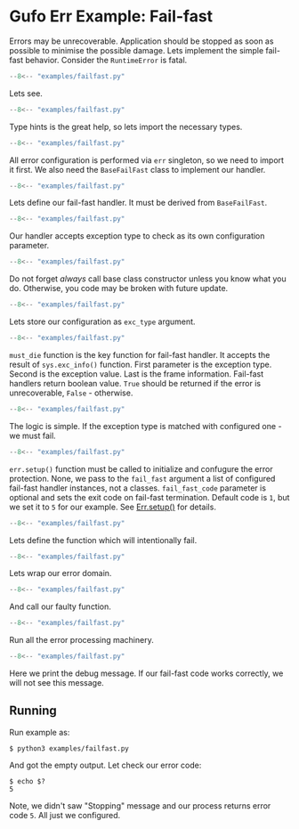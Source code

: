 # Gufo Err Example: Fail-fast

Errors may be unrecoverable. Application should be stopped
as soon as possible to minimise the possible damage.
Lets implement the simple fail-fast behavior. Consider
the `RuntimeError` is fatal.

```  py title="failfast.py" linenums="1"
--8<-- "examples/failfast.py"
```

Lets see.

```  py title="failfast.py" linenums="1" hl_lines="1 2"
--8<-- "examples/failfast.py"
```

Type hints is the great help, so lets import the necessary
types.


```  py title="failfast.py" linenums="1" hl_lines="3"
--8<-- "examples/failfast.py"
```

All error configuration is performed via `err` singleton,
so we need to import it first. We also need the `BaseFailFast`
class to implement our handler.

```  py title="failfast.py" linenums="1" hl_lines="6"
--8<-- "examples/failfast.py"
```

Lets define our fail-fast handler. It must be derived
from `BaseFailFast`.

```  py title="failfast.py" linenums="1" hl_lines="7"
--8<-- "examples/failfast.py"
```
Our handler accepts exception type to check as its own
configuration parameter.

```  py title="failfast.py" linenums="1" hl_lines="8"
--8<-- "examples/failfast.py"
```

Do not forget *always* call base class constructor
unless you know what you do. Otherwise, you code
may be broken with future update.

```  py title="failfast.py" linenums="1" hl_lines="9"
--8<-- "examples/failfast.py"
```

Lets store our configuration as `exc_type` argument.

```  py title="failfast.py" linenums="1" hl_lines="11 12 13"
--8<-- "examples/failfast.py"
```

`must_die` function is the key function for fail-fast
handler. It accepts the result of `sys.exc_info()`
function. First parameter is the exception type.
Second is the exception value. Last is the frame
information. Fail-fast handlers return boolean value.
`True` should be returned if the error is unrecoverable,
`False` - otherwise.

```  py title="failfast.py" linenums="1" hl_lines="14"
--8<-- "examples/failfast.py"
```

The logic is simple. If the exception type is matched
with configured one - we must fail.

```  py title="failfast.py" linenums="1" hl_lines="17"
--8<-- "examples/failfast.py"
```

`err.setup()` function must be called to initialize and confugure
the error protection. None, we pass to the `fail_fast` argument
a list of configured fail-fast handler instances, not a classes.
`fail_fast_code` parameter is optional and sets the exit code
on fail-fast termination. Default code is `1`, but we set it
to `5` for our example.
See [Err.setup()](../reference/gufo/err/err.md#gufo.err.err.Err.setup) for
details.

```  py title="failfast.py" linenums="1" hl_lines="20 21"
--8<-- "examples/failfast.py"
```

Lets define the function which will intentionally fail.

```  py title="failfast.py" linenums="1" hl_lines="24 26"
--8<-- "examples/failfast.py"
```

Lets wrap our error domain.

```  py title="failfast.py" linenums="1" hl_lines="25"
--8<-- "examples/failfast.py"
```

And call our faulty function.

```  py title="failfast.py" linenums="1" hl_lines="27"
--8<-- "examples/failfast.py"
```

Run all the error processing machinery.

```  py title="failfast.py" linenums="1" hl_lines="27"
--8<-- "examples/failfast.py"
```
Here we print the debug message. If our fail-fast code
works correctly, we will not see this message.

## Running

Run example as:

```
$ python3 examples/failfast.py
```

And got the empty output. Let check our error code:

```
$ echo $?
5
```

Note, we didn't saw "Stopping" message and our process returns error code `5`.
All just we configured.
